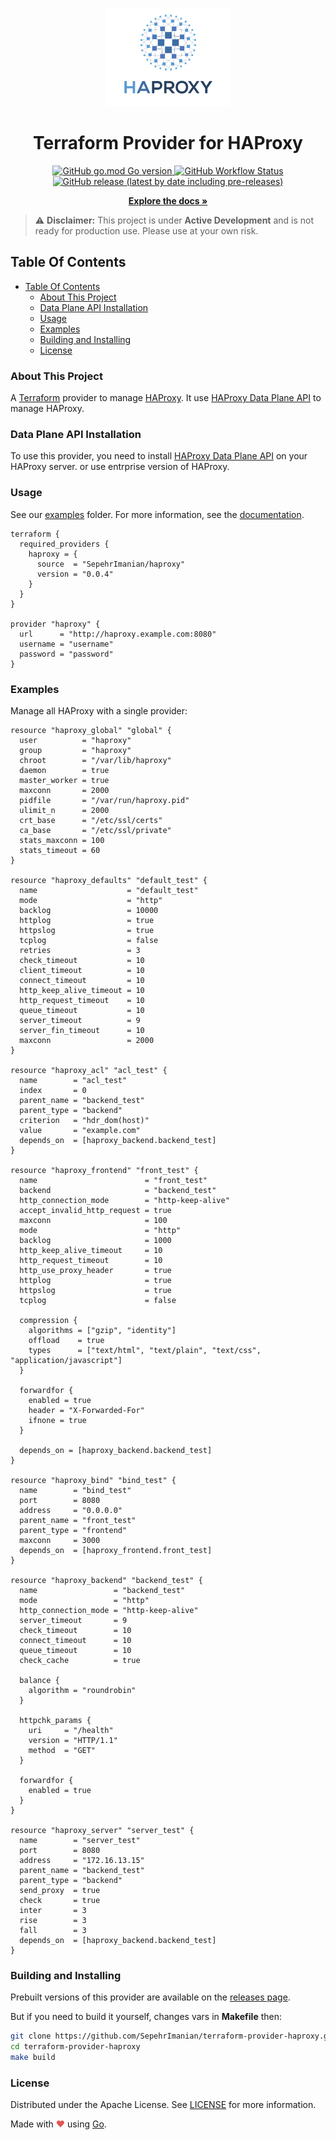 <p align="center">
  <a href="https://github.com/SepehrImanian/terraform-provider-haproxy">
    <img src="./assets/haproxy.png" alt="minio-provider-terraform" width="200">
  </a>
  <h1 align="center" style="font-weight: bold">Terraform Provider for HAProxy</h1>
  <p align="center">
    <a href="https://golang.org/doc/devel/release.html">
      <img alt="GitHub go.mod Go version" src="https://img.shields.io/github/go-mod/go-version/SepehrImanian/terraform-provider-haproxy?style=flat-square">
    </a>
    <a href="https://github.com/SepehrImanian/terraform-provider-haproxy/actions?query=workflow%3A%22Terraform+Provider+CI%22">
      <img alt="GitHub Workflow Status" src="https://img.shields.io/github/v/release/SepehrImanian/terraform-provider-haproxy?style=flat-square">
    </a>
    <a href="https://github.com/SepehrImanian/terraform-provider-haproxy/releases">
      <img alt="GitHub release (latest by date including pre-releases)" src="https://img.shields.io/github/license/SepehrImanian/terraform-provider-haproxy?style=flat-square">
    </a>
  </p>
  <p align="center">
    <a href="https://github.com/SepehrImanian/terraform-provider-haproxy/tree/master/docs"><strong>Explore the docs »</strong></a>
  </p>
</p>

> ⚠️ **Disclaimer:** This project is under **Active Development** and is not ready for production use. Please use at your own risk.

## Table Of Contents
- [Table Of Contents](#table-of-contents)
  - [About This Project](#about-this-project)
  - [Data Plane API Installation](#data-plane-api-installation)
  - [Usage](#usage)
  - [Examples](#examples)
  - [Building and Installing](#building-and-installing)
  - [License](#license)

### About This Project

A [Terraform](https://www.terraform.io) provider to manage [HAProxy](https://www.haproxy.com/). It use [HAProxy Data Plane API](https://www.haproxy.com/documentation/hapee/latest/api/data-plane-api.html) to manage HAProxy.

### Data Plane API Installation

To use this provider, you need to install [HAProxy Data Plane API](https://www.haproxy.com/documentation/hapee/2-0r1/api/data-plane-api/installation/haproxy-community/) on your HAProxy server. or use entrprise version of HAProxy.


### Usage

See our [examples](./examples/) folder. For more information, see the [documentation](./docs/).

```hcl
terraform {
  required_providers {
    haproxy = {
      source  = "SepehrImanian/haproxy"
      version = "0.0.4"
    }
  }
}

provider "haproxy" {
  url      = "http://haproxy.example.com:8080"
  username = "username"
  password = "password"
}
```

### Examples

Manage all HAProxy with a single provider:

```hcl
resource "haproxy_global" "global" {
  user          = "haproxy"
  group         = "haproxy"
  chroot        = "/var/lib/haproxy"
  daemon        = true
  master_worker = true
  maxconn       = 2000
  pidfile       = "/var/run/haproxy.pid"
  ulimit_n      = 2000
  crt_base      = "/etc/ssl/certs"
  ca_base       = "/etc/ssl/private"
  stats_maxconn = 100
  stats_timeout = 60
}

resource "haproxy_defaults" "default_test" {
  name                    = "default_test"
  mode                    = "http"
  backlog                 = 10000
  httplog                 = true
  httpslog                = true
  tcplog                  = false
  retries                 = 3
  check_timeout           = 10
  client_timeout          = 10
  connect_timeout         = 10
  http_keep_alive_timeout = 10
  http_request_timeout    = 10
  queue_timeout           = 10
  server_timeout          = 9
  server_fin_timeout      = 10
  maxconn                 = 2000
}

resource "haproxy_acl" "acl_test" {
  name        = "acl_test"
  index       = 0
  parent_name = "backend_test"
  parent_type = "backend"
  criterion   = "hdr_dom(host)"
  value       = "example.com"
  depends_on  = [haproxy_backend.backend_test]
}

resource "haproxy_frontend" "front_test" {
  name                        = "front_test"
  backend                     = "backend_test"
  http_connection_mode        = "http-keep-alive"
  accept_invalid_http_request = true
  maxconn                     = 100
  mode                        = "http"
  backlog                     = 1000
  http_keep_alive_timeout     = 10
  http_request_timeout        = 10
  http_use_proxy_header       = true
  httplog                     = true
  httpslog                    = true
  tcplog                      = false

  compression {
    algorithms = ["gzip", "identity"]
    offload    = true
    types      = ["text/html", "text/plain", "text/css", "application/javascript"]
  }

  forwardfor {
    enabled = true
    header = "X-Forwarded-For"
    ifnone = true
  }

  depends_on = [haproxy_backend.backend_test]
}

resource "haproxy_bind" "bind_test" {
  name        = "bind_test"
  port        = 8080
  address     = "0.0.0.0"
  parent_name = "front_test"
  parent_type = "frontend"
  maxconn     = 3000
  depends_on  = [haproxy_frontend.front_test]
}

resource "haproxy_backend" "backend_test" {
  name                 = "backend_test"
  mode                 = "http"
  http_connection_mode = "http-keep-alive"
  server_timeout       = 9
  check_timeout        = 10
  connect_timeout      = 10
  queue_timeout        = 10
  check_cache          = true

  balance {
    algorithm = "roundrobin"
  }

  httpchk_params {
    uri     = "/health"
    version = "HTTP/1.1"
    method  = "GET"
  }

  forwardfor {
    enabled = true
  }
}

resource "haproxy_server" "server_test" {
  name        = "server_test"
  port        = 8080
  address     = "172.16.13.15"
  parent_name = "backend_test"
  parent_type = "backend"
  send_proxy  = true
  check       = true
  inter       = 3
  rise        = 3
  fall        = 3
  depends_on  = [haproxy_backend.backend_test]
}
```

### Building and Installing

Prebuilt versions of this provider are available on the [releases page](https://github.com/SepehrImanian/terraform-provider-haproxy/releases/latest).

But if you need to build it yourself, changes vars in **Makefile** then:

```bash
git clone https://github.com/SepehrImanian/terraform-provider-haproxy.git
cd terraform-provider-haproxy
make build
```

### License

Distributed under the Apache License. See [LICENSE](./LICENSE) for more information.

Made with <span style="color: #e25555;">&#9829;</span> using [Go](https://golang.org/).